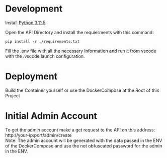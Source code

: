 # Development
Install [Python 3.11.5](https://www.python.org/downloads/release/python-3115/)

Open the API Directory and install the requierments with this command:
```
pip install -r ./requirements.txt
```
Fill the .env file with all the necessary Information and run it from vscode with the .vscode launch configuration.

# Deployment
Build the Container yourself or use the DockerCompose at the Root of this Project

# Initial Admin Account
To get the admin account make a get request to the API on this address:<br>
http://your-ip:port/admin/create<br>
Note: The admin account will be generated with the data passed in the ENV of the DockerCompose and use the not obfuscated password for the admin in the ENV.